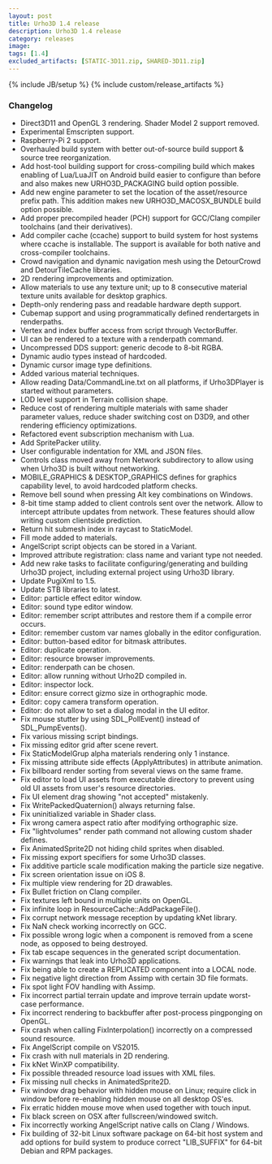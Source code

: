 ```yaml
---
layout: post
title: Urho3D 1.4 release
description: Urho3D 1.4 release
category: releases
image:
tags: [1.4]
excluded_artifacts: [STATIC-3D11.zip, SHARED-3D11.zip]
---
```

{% include JB/setup %}
{% include custom/release_artifacts %}

### Changelog
- Direct3D11 and OpenGL 3 rendering. Shader Model 2 support removed.
- Experimental Emscripten support.
- Raspberry-Pi 2 support.
- Overhauled build system with better out-of-source build support & source tree reorganization.
- Add host-tool building support for cross-compiling build which makes enabling of Lua/LuaJIT on Android build easier to configure than before and also makes new URHO3D_PACKAGING build option possible.
- Add new engine parameter to set the location of the asset/resource prefix path. This addition makes new URHO3D_MACOSX_BUNDLE build option possible.
- Add proper precompiled header (PCH) support for GCC/Clang compiler toolchains (and their derivatives).
- Add compiler cache (ccache) support to build system for host systems where ccache is installable. The support is available for both native and cross-compiler toolchains.
- Crowd navigation and dynamic navigation mesh using the DetourCrowd and DetourTileCache libraries.
- 2D rendering improvements and optimization.
- Allow materials to use any texture unit; up to 8 consecutive material texture units available for desktop graphics.
- Depth-only rendering pass and readable hardware depth support.
- Cubemap support and using programmatically defined rendertargets in renderpaths.
- Vertex and index buffer access from script through VectorBuffer.
- UI can be rendered to a texture with a renderpath command.
- Uncompressed DDS support: generic decode to 8-bit RGBA.
- Dynamic audio types instead of hardcoded.
- Dynamic cursor image type definitions.
- Added various material techniques.
- Allow reading Data/CommandLine.txt on all platforms, if Urho3DPlayer is started without parameters.
- LOD level support in Terrain collision shape.
- Reduce cost of rendering multiple materials with same shader parameter values, reduce shader switching cost on D3D9, and other rendering efficiency optimizations.
- Refactored event subscription mechanism with Lua.
- Add SpritePacker utility.
- User configurable indentation for XML and JSON files.
- Controls class moved away from Network subdirectory to allow using when Urho3D is built without networking.
- MOBILE_GRAPHICS & DESKTOP_GRAPHICS defines for graphics capability level, to avoid hardcoded platform checks.
- Remove bell sound when pressing Alt key combinations on Windows.
- 8-bit time stamp added to client controls sent over the network. Allow to intercept attribute updates from network. These features should allow writing custom clientside prediction.
- Return hit submesh index in raycast to StaticModel.
- Fill mode added to materials.
- AngelScript script objects can be stored in a Variant.
- Improved attribute registration: class name and variant type not needed.
- Add new rake tasks to facilitate configuring/generating and building Urho3D project, including external project using Urho3D library.
- Update PugiXml to 1.5.
- Update STB libraries to latest.
- Editor: particle effect editor window.
- Editor: sound type editor window.
- Editor: remember script attributes and restore them if a compile error occurs.
- Editor: remember custom var names globally in the editor configuration.
- Editor: button-based editor for bitmask attributes.
- Editor: duplicate operation.
- Editor: resource browser improvements.
- Editor: renderpath can be chosen.
- Editor: allow running without Urho2D compiled in.
- Editor: inspector lock.
- Editor: ensure correct gizmo size in orthographic mode.
- Editor: copy camera transform operation.
- Editor: do not allow to set a dialog modal in the UI editor.
- Fix mouse stutter by using SDL_PollEvent() instead of SDL_PumpEvents().
- Fix various missing script bindings.
- Fix missing editor grid after scene revert.
- Fix StaticModelGrup alpha materials rendering only 1 instance.
- Fix missing attribute side effects (ApplyAttributes) in attribute animation.
- Fix billboard render sorting from several views on the same frame.
- Fix editor to load UI assets from executable directory to prevent using old UI assets from user's resource directories.
- Fix UI element drag showing "not accepted" mistakenly.
- Fix WritePackedQuaternion() always returning false.
- Fix uninitialized variable in Shader class.
- Fix wrong camera aspect ratio after modifying orthographic size.
- Fix "lightvolumes" render path command not allowing custom shader defines.
- Fix AnimatedSprite2D not hiding child sprites when disabled.
- Fix missing export specifiers for some Urho3D classes.
- Fix additive particle scale modification making the particle size negative.
- Fix screen orientation issue on iOS 8.
- Fix multiple view rendering for 2D drawables.
- Fix Bullet friction on Clang compiler.
- Fix textures left bound in multiple units on OpenGL.
- Fix infinite loop in ResourceCache::AddPackageFile().
- Fix corrupt network message reception by updating kNet library.
- Fix NaN check working incorrectly on GCC.
- Fix possible wrong logic when a component is removed from a scene node, as opposed to being destroyed.
- Fix tab escape sequences in the generated script documentation.
- Fix warnings that leak into Urho3D applications.
- Fix being able to create a REPLICATED component into a LOCAL node.
- Fix negative light direction from Assimp with certain 3D file formats.
- Fix spot light FOV handling with Assimp.
- Fix incorrect partial terrain update and improve terrain update worst-case performance.
- Fix incorrect rendering to backbuffer after post-process pingponging on OpenGL.
- Fix crash when calling FixInterpolation() incorrectly on a compressed sound resource.
- Fix AngelScript compile on VS2015.
- Fix crash with null materials in 2D rendering.
- Fix kNet WinXP compatibility.
- Fix possible threaded resource load issues with XML files.
- Fix missing null checks in AnimatedSprite2D.
- Fix window drag behavior with hidden mouse on Linux; require click in window before re-enabling hidden mouse on all desktop OS'es.
- Fix erratic hidden mouse move when used together with touch input.
- Fix black screen on OSX after fullscreen/windowed switch.
- Fix incorrectly working AngelScript native calls on Clang / Windows.
- Fix building of 32-bit Linux software package on 64-bit host system and add options for build system to produce correct "LIB_SUFFIX" for 64-bit Debian and RPM packages.

